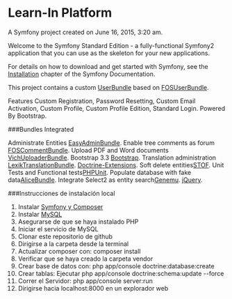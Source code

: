 Learn-In Platform
==================

A Symfony project created on June 16, 2015, 3:20 am.

Welcome to the Symfony Standard Edition - a fully-functional Symfony2
application that you can use as the skeleton for your new applications.

For details on how to download and get started with Symfony, see the
[Installation][1] chapter of the Symfony Documentation.

This project contains a custom [UserBundle][2] based on [FOSUserBundle][3].

Features Custom Registration, Password Resetting, Custom Email Activation,
Custom Profile, Custom Profile Edition, Standard Login. Powered By
Bootstrap.

###Bundles Integrated

Administrate Entities [EasyAdminBundle][6].
Enable tree comments as forum [FOSCommentBundle][7].
Upload PDF and Word documents [VichUploaderBundle][8].
Bootstrap 3.3 [Bootstrap][9].
Translation administration [LexikTranslationBundle][10].
[Doctrine-Extensions][11].
Soft delete entities[STOF][12].
Unit Tests and Functional tests[PHPUnit][13].
Populate database with fake data[AliceBundle][14].
Integrate Select2 as entity search[Genemu][15].
[jQuery][16].


###Instrucciones de instalación local

1. Instalar [Symfony y Composer][4]
2. Instalar [MySQL][5]
3. Asegurarse de que se haya instalado PHP
4. Iniciar el servicio de MySQL
5. Clonar este repositorio de github
6. Dirigirse a la carpeta desde la terminal
7. Actualizar composer con: composer install
8. Verificar que se haya creado la carpeta vendor
9. Crear base de datos con: php app/console doctrine:database:create
10. Crear tablas: Ejecutar php app/console doctrine:schema:update --force
11. Correr el Servidor: php app/console server:run
12. Dirigirse hacia localhost:8000 en un explorador web
 

[1]:  http://symfony.com/doc/2.6/book/installation.html
[2]:  https://github.com/fcpauldiaz/plataforma_virtual/tree/master/src/UserBundle
[3]:  https://github.com/FriendsOfSymfony/FOSUserBundle
[4]:http://symfony.com/doc/current/book/installation.html
[5]: https://dev.mysql.com/downloads/installer/
[6]:https://github.com/javiereguiluz/EasyAdminBundle
[7]:https://github.com/FriendsOfSymfony/FOSCommentBundle
[8]:https://github.com/dustin10/VichUploaderBundle
[9]:http://getbootstrap.com
[10]:https://github.com/lexik/LexikTranslationBundle
[11]:https://github.com/l3pp4rd/DoctrineExtensions/tree/master/example
[12]:https://github.com/stof/StofDoctrineExtensionsBundle
[13]:http://symfony.com/doc/current/book/testing.html
[14]:https://github.com/hautelook/AliceBundle
[15]:https://github.com/genemu/GenemuFormBundle
[16]:https://packagist.org/packages/symfony-bundle/jquery-bundle


